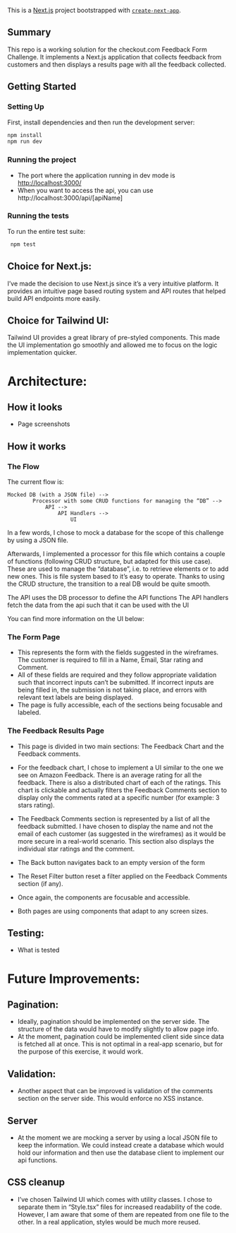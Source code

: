 This is a [Next.js](https://nextjs.org/) project bootstrapped with [`create-next-app`](https://github.com/vercel/next.js/tree/canary/packages/create-next-app).

## Summary

This repo is a working solution for the checkout.com Feedback Form Challenge. It implements a Next.js application that collects feedback from customers and then displays a results page with all the feedback collected.

## Getting Started

### Setting Up

First, install dependencies and then run the development server:

```bash
npm install
npm run dev
```

### Running the project

- The port where the application running in dev mode is [http://localhost:3000/](http://localhost:3000/)
- When you want to access the api, you can use http://localhost:3000/api/[apiName]

### Running the tests

To run the entire test suite:

```bash
 npm test
```

## Choice for Next.js:

I’ve made the decision to use Next.js since it’s a very intuitive platform. It provides an intuitive page based routing system and API routes that helped build API endpoints more easily.

## Choice for Tailwind UI:

Tailwind UI provides a great library of pre-styled components.
This made the UI implementation go smoothly and allowed me to focus on the logic implementation quicker.

# Architecture:

## How it looks

- Page screenshots

## How it works

### The Flow

The current flow is:

    Mocked DB (with a JSON file) -->
    	    Processor with some CRUD functions for managing the “DB” -->
    		    API -->
    			    API Handlers -->
    				    UI

In a few words, I chose to mock a database for the scope of this challenge by using a JSON file.

Afterwards, I implemented a processor for this file which contains a couple of functions (following CRUD structure, but adapted for this use case). These are used to manage the “database”, i.e. to retrieve elements or to add new ones. This is file system based to it’s easy to operate. Thanks to using the CRUD structure, the transition to a real DB would be quite smooth.

The API uses the DB processor to define the API functions
The API handlers fetch the data from the api such that it can be used with the UI

You can find more information on the UI below:

### The Form Page

- This represents the form with the fields suggested in the wireframes. The customer is required to fill in a Name, Email, Star rating and Comment.
- All of these fields are required and they follow appropriate validation such that incorrect inputs can’t be submitted. If incorrect inputs are being filled in, the submission is not taking place, and errors with relevant text labels are being displayed.
- The page is fully accessible, each of the sections being focusable and labeled.

### The Feedback Results Page

- This page is divided in two main sections: The Feedback Chart and the Feedback comments.
- For the feedback chart, I chose to implement a UI similar to the one we see on Amazon Feedback. There is an average rating for all the feedback. There is also a distributed chart of each of the ratings. This chart is clickable and actually filters the Feedback Comments section to display only the comments rated at a specific number (for example: 3 stars rating).
- The Feedback Comments section is represented by a list of all the feedback submitted. I have chosen to display the name and not the email of each customer (as suggested in the wireframes) as it would be more secure in a real-world scenario. This section also displays the individual star ratings and the comment.
- The Back button navigates back to an empty version of the form
- The Reset Filter button reset a filter applied on the Feedback Comments section (if any).
- Once again, the components are focusable and accessible.

- Both pages are using components that adapt to any screen sizes.

## Testing:

- What is tested

# Future Improvements:

## Pagination:

- Ideally, pagination should be implemented on the server side. The structure of the data would have to modify slightly to allow page info.
- At the moment, pagination could be implemented client side since data is fetched all at once. This is not optimal in a real-app scenario, but for the purpose of this exercise, it would work.

## Validation:

- Another aspect that can be improved is validation of the comments section on the server side. This would enforce no XSS instance.

## Server

- At the moment we are mocking a server by using a local JSON file to keep the information. We could instead create a database which would hold our information and then use the database client to implement our api functions.

## CSS cleanup

- I’ve chosen Tailwind UI which comes with utility classes. I chose to separate them in “Style.tsx” files for increased readability of the code. However, I am aware that some of them are repeated from one file to the other. In a real application, styles would be much more reused.
